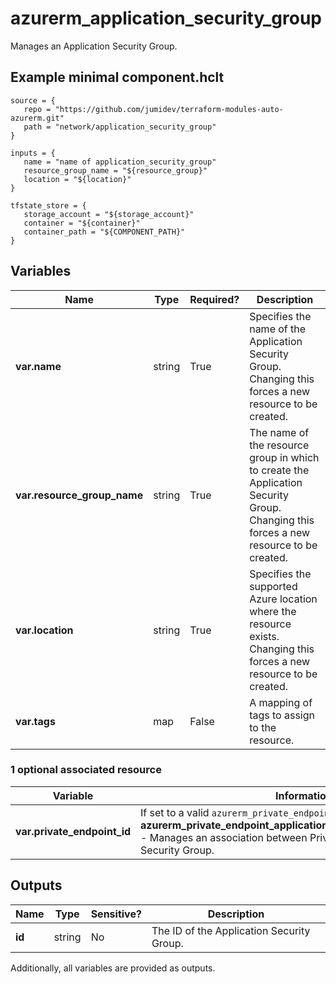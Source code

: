 # azurerm_application_security_group

Manages an Application Security Group.

## Example minimal component.hclt

```hcl
source = {
   repo = "https://github.com/jumidev/terraform-modules-auto-azurerm.git" 
   path = "network/application_security_group" 
}

inputs = {
   name = "name of application_security_group" 
   resource_group_name = "${resource_group}" 
   location = "${location}" 
}

tfstate_store = {
   storage_account = "${storage_account}" 
   container = "${container}" 
   container_path = "${COMPONENT_PATH}" 
}

```

## Variables

| Name | Type | Required? |  Description |
| ---- | ---- | --------- |  ----------- |
| **var.name** | string | True | Specifies the name of the Application Security Group. Changing this forces a new resource to be created. | 
| **var.resource_group_name** | string | True | The name of the resource group in which to create the Application Security Group. Changing this forces a new resource to be created. | 
| **var.location** | string | True | Specifies the supported Azure location where the resource exists. Changing this forces a new resource to be created. | 
| **var.tags** | map | False | A mapping of tags to assign to the resource. | 


### 1 optional associated resource

| Variable | Information |
| -------- | ----------- |
| **var.private_endpoint_id** | If set to a valid `azurerm_private_endpoint` `id`, makes a **azurerm_private_endpoint_application_security_group_association** - Manages an association between Private Endpoint and Application Security Group. | 

## Outputs

| Name | Type | Sensitive? | Description |
| ---- | ---- | --------- | --------- |
| **id** | string | No  | The ID of the Application Security Group. | 

Additionally, all variables are provided as outputs.
